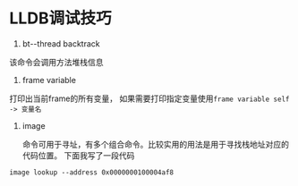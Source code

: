 # LLDB调试技巧

1. bt--thread backtrack

该命令会调用方法堆栈信息

1. frame variable

打印出当前frame的所有变量， 如果需要打印指定变量使用`frame variable self -> 变量名`

1. image 

   命令可用于寻址，有多个组合命令。比较实用的用法是用于寻找栈地址对应的代码位置。 下面我写了一段代码

```text
image lookup --address 0x0000000100004af8
```

